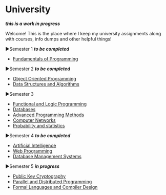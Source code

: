 # University

***this is a work in progress***

Welcome! This is the place where I keep my university assignments along with courses, info dumps and other helpful things!

▶Semester 1 ***to be completed***
   - [Fundamentals of Programming](https://github.com/DiaconuAna/Fundamentals-of-Programming)

▶Semester 2 ***to be completed*** 
   - [Object Oriented Programming](https://github.com/DiaconuAna/OOP)
   - [Data Structures and Algorithms](https://github.com/DiaconuAna/Data-Structures-and-Algorithms)

▶Semester 3 
 
   * [Functional and Logic Programming](https://github.com/913-Diaconu-Ana/Functional-and-Logic-Programming)
   * [Databases](https://github.com/913-Diaconu-Ana/Databases)  
   * [Advanced Programming Methods](https://github.com/913-Diaconu-Ana/Advanced-Programming-Methods)
   * [Computer Networks](https://github.com/913-Diaconu-Ana/ComputerNetworks)
   * [Probability and statistics](https://github.com/913-Diaconu-Ana/Probability-and-Statistics)
   
▶Semester 4 ***to be completed***

   - [Artificial Intelligence](https://github.com/DiaconuAna/Artificial-Intelligence)
   - [Web Programming](https://github.com/DiaconuAna/Web-Programming)
   - [Database Management Systems](https://github.com/DiaconuAna/Databases-Management-Systems)
   
▶Semester 5 ***in progress***
   
   - [Public Key Cryptography](https://github.com/DiaconuAna/Public-Key-Cryptography)
   - [Parallel and Distributed Programming](https://github.com/DiaconuAna/Parallel-and-Distributed-Programming)
   - [Formal Languages and Compiler Design](https://github.com/DiaconuAna/Formal-Languages-and-Compiler-Design)
